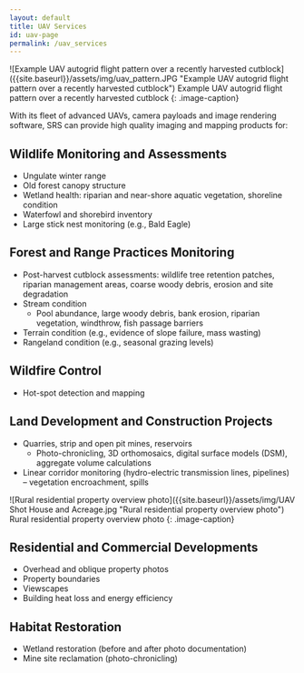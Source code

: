 ```yaml
---
layout: default
title: UAV Services
id: uav-page
permalink: /uav_services
---
```

<div class="float-right" markdown="block">
![Example UAV autogrid flight pattern over a recently harvested cutblock]({{site.baseurl}}/assets/img/uav_pattern.JPG "Example UAV autogrid flight pattern over a recently harvested cutblock")
Example UAV autogrid flight pattern over a recently harvested cutblock
{: .image-caption}
</div>

With its fleet of advanced UAVs, camera payloads and image rendering software, SRS can provide high quality imaging and mapping products for:

## Wildlife Monitoring and Assessments
* Ungulate winter range
* Old forest canopy structure
* Wetland health: riparian and near-shore aquatic vegetation, shoreline condition
* Waterfowl and shorebird inventory
* Large stick nest monitoring (e.g., Bald Eagle)

## Forest and Range Practices Monitoring
* Post-harvest cutblock assessments: wildlife tree retention patches, riparian management areas, coarse woody debris, erosion and site degradation
* Stream condition
  * Pool abundance, large woody debris, bank erosion, riparian vegetation, windthrow, fish passage barriers
* Terrain condition (e.g., evidence of slope failure, mass wasting)
* Rangeland condition (e.g., seasonal grazing levels)

## Wildfire Control
* Hot-spot detection and mapping

## Land Development and Construction Projects
* Quarries, strip and open pit mines, reservoirs
  * Photo-chronicling, 3D orthomosaics, digital surface models (DSM), aggregate volume calculations
* Linear corridor monitoring (hydro-electric transmission lines, pipelines) – vegetation encroachment, spills

<div class="float-right" markdown="block">
![Rural residential property overview photo]({{site.baseurl}}/assets/img/UAV Shot House and Acreage.jpg "Rural residential property overview photo")
Rural residential property overview photo
{: .image-caption}
</div>

## Residential and Commercial Developments
* Overhead and oblique property photos
* Property boundaries
* Viewscapes
* Building heat loss and energy efficiency

## Habitat Restoration
* Wetland restoration (before and after photo documentation)
* Mine site reclamation (photo-chronicling)
